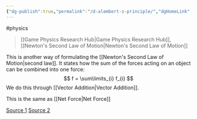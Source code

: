 ```yaml
---
{"dg-publish":true,"permalink":"/d-alembert-s-principle/","dgHomeLink":true,"dgPassFrontmatter":false}
---
```


#physics 
> [[Game Physics Research Hub|Game Physics Research Hub]], [[Newton's Second Law of Motion|Newton's Second Law of Motion]]

This is another way of formulating the [[Newton's Second Law of Motion|second law]]. It states how the sum of the forces acting on an object can be combined into one force:
$$
f = \sum\limits_{i} f_{i}
$$
We do this through [[Vector Addition|Vector Addition]].

This is the same as [[Net Force|Net Force]]

[Source 1](https://learning.oreilly.com/library/view/game-physics-engine/9780123819765/chapter-41.html#:-:text=F%20or%20particles%2C%20D%E2%80%99Alember,ingle%20force%20that%20results.)
[Source 2](https://en.wikipedia.org/wiki/D%27Alembert%27s_principle)